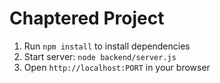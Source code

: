 # Chaptered Project
1. Run `npm install` to install dependencies
2. Start server: `node backend/server.js`
3. Open `http://localhost:PORT` in your browser